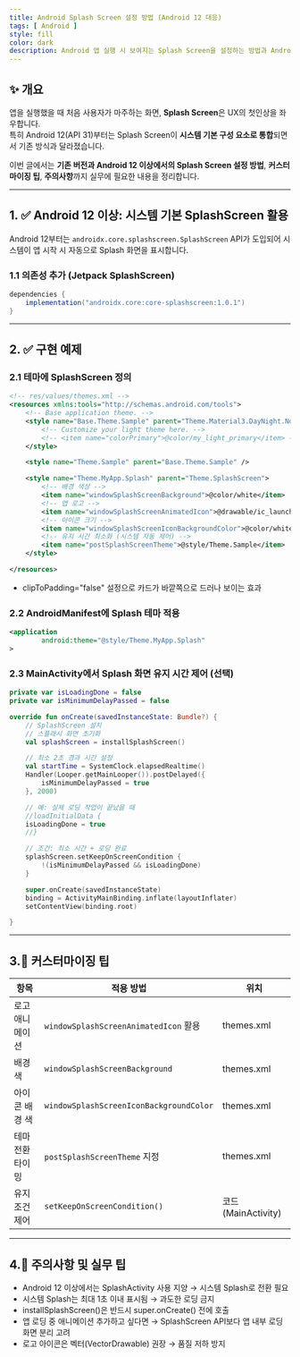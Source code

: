 ```yaml
---
title: Android Splash Screen 설정 방법 (Android 12 대응)
tags: [ Android ]
style: fill
color: dark
description: Android 앱 실행 시 보여지는 Splash Screen을 설정하는 방법과 Android 12 이상 대응 방법을 포함한 실무 팁을 소개합니다.
---
```


## ✨ 개요

앱을 실행했을 때 처음 사용자가 마주하는 화면, **Splash Screen**은 UX의 첫인상을 좌우합니다.  
특히 Android 12(API 31)부터는 Splash Screen이 **시스템 기본 구성 요소로 통합**되면서 기존 방식과 달라졌습니다.

이번 글에서는 **기존 버전과 Android 12 이상에서의 Splash Screen 설정 방법**, **커스터마이징 팁**, **주의사항**까지 실무에 필요한 내용을 정리합니다.

---

## 1. ✅ Android 12 이상: 시스템 기본 SplashScreen 활용

Android 12부터는 `androidx.core.splashscreen.SplashScreen` API가 도입되어 시스템이 앱 시작 시 자동으로 Splash 화면을 표시합니다.

### 1.1 의존성 추가 (Jetpack SplashScreen)

```gradle
dependencies {
    implementation("androidx.core:core-splashscreen:1.0.1")
}
```

---

## 2. ✅ 구현 예제

### 2.1  테마에 SplashScreen 정의

```xml
<!-- res/values/themes.xml -->
<resources xmlns:tools="http://schemas.android.com/tools">
    <!-- Base application theme. -->
    <style name="Base.Theme.Sample" parent="Theme.Material3.DayNight.NoActionBar">
        <!-- Customize your light theme here. -->
        <!-- <item name="colorPrimary">@color/my_light_primary</item> -->
    </style>

    <style name="Theme.Sample" parent="Base.Theme.Sample" />

    <style name="Theme.MyApp.Splash" parent="Theme.SplashScreen">
        <!-- 배경 색상 -->
        <item name="windowSplashScreenBackground">@color/white</item>
        <!-- 앱 로고 -->
        <item name="windowSplashScreenAnimatedIcon">@drawable/ic_launcher_foreground</item>
        <!-- 아이콘 크기 -->
        <item name="windowSplashScreenIconBackgroundColor">@color/white</item>
        <!-- 유지 시간 최소화 (시스템 자동 제어) -->
        <item name="postSplashScreenTheme">@style/Theme.Sample</item>
    </style>

</resources>
```
- clipToPadding="false" 설정으로 카드가 바깥쪽으로 드러나 보이는 효과

### 2.2 AndroidManifest에 Splash 테마 적용

```xml
<application
        android:theme="@style/Theme.MyApp.Splash"
>
```

### 2.3 MainActivity에서 Splash 화면 유지 시간 제어 (선택)

```kotlin
private var isLoadingDone = false
private var isMinimumDelayPassed = false

override fun onCreate(savedInstanceState: Bundle?) {
    // SplashScreen 설치
    // 스플래시 화면 초기화
    val splashScreen = installSplashScreen()

    // 최소 2초 경과 시간 설정
    val startTime = SystemClock.elapsedRealtime()
    Handler(Looper.getMainLooper()).postDelayed({
        isMinimumDelayPassed = true
    }, 2000)

    // 예: 실제 로딩 작업이 끝났을 때
    //loadInitialData {
    isLoadingDone = true
    //}

    // 조건: 최소 시간 + 로딩 완료
    splashScreen.setKeepOnScreenCondition {
        !(isMinimumDelayPassed && isLoadingDone)
    }

    super.onCreate(savedInstanceState)
    binding = ActivityMainBinding.inflate(layoutInflater)
    setContentView(binding.root)

}
```

---

## 3.🎨 **커스터마이징 팁**

| 항목        | 적용 방법                                   | 위치                |
| --------- | --------------------------------------- | ----------------- |
| 로고 애니메이션  | `windowSplashScreenAnimatedIcon` 활용     | themes.xml        |
| 배경 색      | `windowSplashScreenBackground`          | themes.xml        |
| 아이콘 배경 색  | `windowSplashScreenIconBackgroundColor` | themes.xml        |
| 테마 전환 타이밍 | `postSplashScreenTheme` 지정              | themes.xml        |
| 유지 조건 제어  | `setKeepOnScreenCondition()`            | 코드 (MainActivity) |

---

## 4.🧠 **주의사항 및 실무 팁**

- Android 12 이상에서는 SplashActivity 사용 지양 → 시스템 Splash로 전환 필요
- 시스템 Splash는 최대 1초 이내 표시됨 → 과도한 로딩 금지
- installSplashScreen()은 반드시 super.onCreate() 전에 호출
- 앱 로딩 중 애니메이션 추가하고 싶다면 → SplashScreen API보다 앱 내부 로딩 화면 분리 고려
- 로고 아이콘은 벡터(VectorDrawable) 권장 → 품질 저하 방지